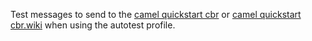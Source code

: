 Test messages to send to the [camel quickstart cbr](/fabric/profiles/example/quickstarts/cbr.profile) or [camel quickstart cbr.wiki](/fabric/profiles/example/quickstarts/cbr.wiki.profile) when using the autotest profile.